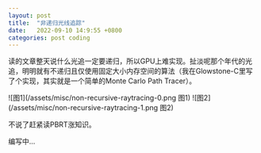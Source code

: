 ```yaml
---
layout: post
title:  "非递归光线追踪"
date:   2022-09-10 14:9:55 +0800
categories: post coding
---
```


读的文章整天说什么光追一定要递归，所以GPU上难实现。扯淡呢那个年代的光追，明明就有不递归且仅使用固定大小内存空间的算法（我在Glowstone-C里写了个实现，其实就是一个简单的Monte Carlo Path Tracer）。

![图1](/assets/misc/non-recursive-raytracing-0.png 图1)
![图2](/assets/misc/non-recursive-raytracing-1.png 图2)

不说了赶紧读PBRT涨知识。

编写中...
